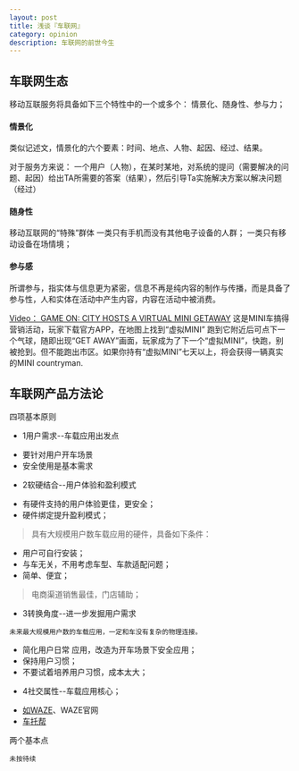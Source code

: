 ```yaml
---
layout: post
title: 浅谈『车联网』
category: opinion
description: 车联网的前世今生
---
```


## 车联网生态

移动互联服务将具备如下三个特性中的一个或多个：
情景化、随身性、参与力；

#### 情景化

类似记述文，情景化的六个要素：时间、地点、人物、起因、经过、结果。

对于服务方来说： 一个用户（人物），在某时某地，对系统的提问（需要解决的问题、起因）给出TA所需要的答案（结果），然后引导Ta实施解决方案以解决问题（经过）

#### 随身性

移动互联网的“特殊”群体
一类只有手机而没有其他电子设备的人群；
一类只有移动设备在场情境；

#### 参与感

所谓参与，指实体与信息更为紧密，信息不再是纯内容的制作与传播，而是具备了参与性，人和实体在活动中产生内容，内容在活动中被消费。

[Video： GAME ON: CITY HOSTS A VIRTUAL MINI GETAWAY](https://www.lsnglobal.com/seed/article/2836/game-on-city-hosts-a-virtual-mini-getaway)
这是MINI车搞得营销活动，玩家下载官方APP，在地图上找到“虚拟MINI” 跑到它附近后可点下一个气球，随即出现“GET AWAY”画面，玩家成为了下一个“虚拟MINI”，快跑，别被抢到。但不能跑出市区。如果你持有“虚拟MINI”七天以上，将会获得一辆真实的MINI countryman.


## 车联网产品方法论

四项基本原则

+ 1用户需求--车载应用出发点
 - 要针对用户开车场景
 - 安全使用是基本需求

+ 2软硬结合--用户体验和盈利模式
 - 有硬件支持的用户体验更佳，更安全；
 - 硬件绑定提升盈利模式；

> 具有大规模用户数车载应用的硬件，具备如下条件：
 
 - 用户可自行安装；
 - 与车无关，不用考虑车型、车款适配问题；
 - 简单、便宜；
> 电商渠道销售最佳，门店辅助；

+ 3转换角度--进一步发掘用户需求

`未来最大规模用户数的车载应用，一定和车没有复杂的物理连接。`
 - 简化用户日常 应用，改造为开车场景下安全应用；
 - 保持用户习惯；
 - 不要试着培养用户习惯，成本太大；


+ 4社交属性--车载应用核心； 
 - [如WAZE](http://www.huxiu.com/article/15893/1.html)、WAZE官网
 - [车托帮](http://www.chetuobang.com/)

两个基本点

`未按待续`